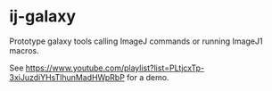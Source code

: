 ij-galaxy
=========

Prototype galaxy tools calling ImageJ commands or running ImageJ1 macros.

See https://www.youtube.com/playlist?list=PLtjcxTp-3xiJuzdiYHsTlhunMadHWpRbP for a demo.
